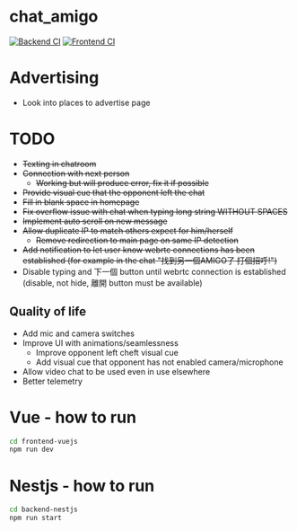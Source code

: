 # chat_amigo

[![Backend CI](https://github.com/momipochi/taiwan_amigo/actions/workflows/main_backend.yml/badge.svg)](https://github.com/momipochi/taiwan_amigo/actions/workflows/main_backend.yml)
[![Frontend CI](https://github.com/momipochi/taiwan_amigo/actions/workflows/main_frontend.yml/badge.svg)](https://github.com/momipochi/taiwan_amigo/actions/workflows/main_frontend.yml)

# Advertising
- Look into places to advertise page

# TODO
- ~~Texting in chatroom~~
- ~~Connection with next person~~
    - ~~Working but will produce error, fix it if possible~~
- ~~Provide visual cue that the opponent left the chat~~
- ~~Fill in blank space in homepage~~
- ~~Fix overflow issue with chat when typing long string WITHOUT SPACES~~
- ~~Implement auto scroll on new message~~
- ~~Allow duplicate IP to match others expect for him/herself~~
    - ~~Remove redirection to main page on same IP detection~~
- ~~Add notification to let user know webrtc connections has been established (for example in the chat "找到另一個AMIGO了 打個招呼!")~~
- Disable typing and 下一個 button until webrtc connection is established (disable, not hide, 離開 button must be available)
## Quality of life
- Add mic and camera switches
- Improve UI with animations/seamlessness
    - Improve opponent left cheft visual cue
    - Add visual cue that opponent has not enabled camera/microphone
- Allow video chat to be used even in use elsewhere
- Better telemetry

# Vue - how to run

```sh
cd frontend-vuejs
npm run dev
```

# Nestjs - how to run
```sh
cd backend-nestjs
npm run start
```